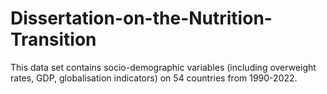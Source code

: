 # Dissertation-on-the-Nutrition-Transition
This data set contains socio-demographic variables (including overweight rates, GDP, globalisation indicators) on 54 countries from 1990-2022. 
